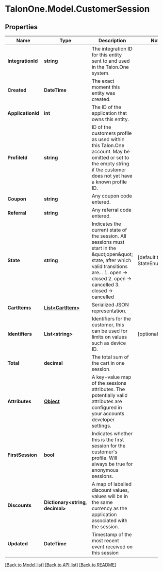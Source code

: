 
# TalonOne.Model.CustomerSession

## Properties

Name | Type | Description | Notes
------------ | ------------- | ------------- | -------------
**IntegrationId** | **string** | The integration ID for this entity sent to and used in the Talon.One system. | 
**Created** | **DateTime** | The exact moment this entity was created. | 
**ApplicationId** | **int** | The ID of the application that owns this entity. | 
**ProfileId** | **string** | ID of the customers profile as used within this Talon.One account. May be omitted or set to the empty string if the customer does not yet have a known profile ID. | 
**Coupon** | **string** | Any coupon code entered. | 
**Referral** | **string** | Any referral code entered. | 
**State** | **string** | Indicates the current state of the session. All sessions must start in the \&quot;open\&quot; state, after which valid transitions are...  1. open -&gt; closed 2. open -&gt; cancelled 3. closed -&gt; cancelled  | [default to StateEnum.Open]
**CartItems** | [**List&lt;CartItem&gt;**](CartItem.md) | Serialized JSON representation. | 
**Identifiers** | **List&lt;string&gt;** | Identifiers for the customer, this can be used for limits on values such as device ID. | [optional] 
**Total** | **decimal** | The total sum of the cart in one session. | 
**Attributes** | [**Object**](.md) | A key-value map of the sessions attributes. The potentially valid attributes are configured in your accounts developer settings.  | 
**FirstSession** | **bool** | Indicates whether this is the first session for the customer&#39;s profile. Will always be true for anonymous sessions. | 
**Discounts** | **Dictionary&lt;string, decimal&gt;** | A map of labelled discount values, values will be in the same currency as the application associated with the session. | 
**Updated** | **DateTime** | Timestamp of the most recent event received on this session | 

[[Back to Model list]](../README.md#documentation-for-models)
[[Back to API list]](../README.md#documentation-for-api-endpoints)
[[Back to README]](../README.md)

